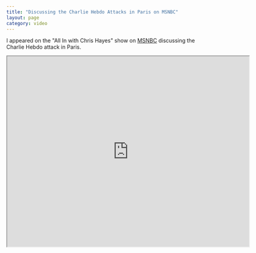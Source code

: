 ```yaml
---
title: "Discussing the Charlie Hebdo Attacks in Paris on MSNBC"
layout: page
category: video
---
```

I appeared on the "All In with Chris Hayes" show on [MSNBC](http://www.msnbc.com/all-in/watch/the-right-to-offend-381384771899) discussing the Charlie Hebdo attack in Paris.

<iframe src='http://player.theplatform.com/p/7wvmTC/MSNBCEmbeddedOffSite?guid=n_hayes_6_150107' height='500' width='635' scrolling='no' border='no' ></iframe>